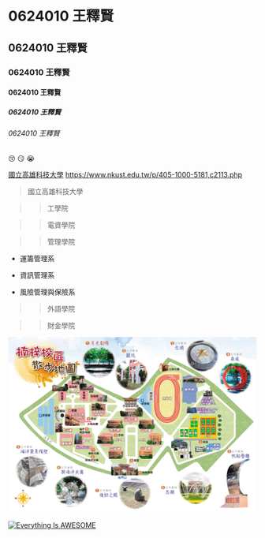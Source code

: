 # 0624010 王釋賢
## 0624010 王釋賢
### 0624010 王釋賢
#### 0624010 王釋賢
##### 0624010 王釋賢
###### 0624010 王釋賢




:kissing_closed_eyes:
:smirk:
:sob:

[國立高雄科技大學](https://www.nkust.edu.tw/p/405-1000-5181,c2113.php)
<https://www.nkust.edu.tw/p/405-1000-5181,c2113.php>

>國立高雄科技大學

>>工學院

>>電資學院

>>管理學院

+ 運籌管理系

+ 資訊管理系

+ 風險管理與保險系

>>外語學院

>>財金學院

![NKUST](nanzi.jpg "高科大")

[![Everything Is AWESOME](https://img.youtube.com/vi/StTqXEQ2l-Y/0.jpg)](https://www.youtube.com/watch?v=StTqXEQ2l-Y "Everything Is AWESOME")
